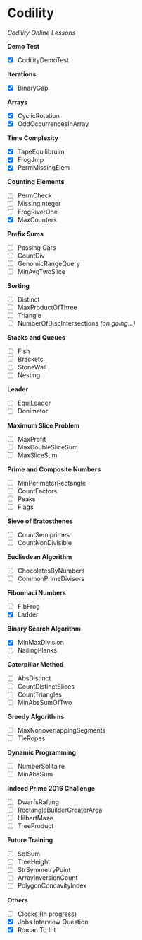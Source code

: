 # Codility
*Codility Online Lessons*

**Demo Test**
- [x] CodilityDemoTest 

**Iterations**
- [x] BinaryGap 

**Arrays**
- [x] CyclicRotation
- [x] OddOccurrencesInArray

**Time Complexity**
- [x] TapeEquilibruim
- [x] FrogJmp
- [x] PermMissingElem

**Counting Elements**
- [ ] PermCheck
- [ ] MissingInteger
- [ ] FrogRiverOne
- [x] MaxCounters

**Prefix Sums**
- [ ] Passing Cars
- [ ] CountDiv
- [ ] GenomicRangeQuery
- [ ] MinAvgTwoSlice

**Sorting**
- [ ] Distinct
- [ ] MaxProductOfThree
- [ ] Triangle
- [ ] NumberOfDiscIntersections *(on going...)*

**Stacks and Queues**
- [ ] Fish
- [ ] Brackets
- [ ] StoneWall
- [ ] Nesting

**Leader**
- [ ] EquiLeader
- [ ] Donimator

**Maximum Slice Problem**
- [ ] MaxProfit
- [ ] MaxDoubleSliceSum
- [ ] MaxSliceSum

**Prime and Composite Numbers**
- [ ] MinPerimeterRectangle
- [ ] CountFactors
- [ ] Peaks
- [ ] Flags

**Sieve of Eratosthenes**
- [ ] CountSemiprimes
- [ ] CountNonDivisible

**Eucliedean Algorithm**
- [ ] ChocolatesByNumbers
- [ ] CommonPrimeDivisors

**Fibonnaci Numbers**
- [ ] FibFrog
- [x] Ladder

**Binary Search Algorithm**
- [x] MinMaxDivision
- [ ] NailingPlanks

**Caterpillar Method**
- [ ] AbsDistinct
- [ ] CountDistinctSlices
- [ ] CountTriangles
- [ ] MinAbsSumOfTwo

**Greedy Algorithms**
- [ ] MaxNonoverlappingSegments
- [ ] TieRopes

**Dynamic Programming**
- [ ] NumberSolitaire
- [ ] MinAbsSum

**Indeed Prime 2016 Challenge**
- [ ] DwarfsRafting
- [ ] RectangleBuilderGreaterArea
- [ ] HilbertMaze
- [ ] TreeProduct

**Future Training**
- [ ] SqlSum
- [ ] TreeHeight
- [ ] StrSymmetryPoint
- [ ] ArrayInversionCount
- [ ] PolygonConcavityIndex

**Others**
- [ ] Clocks (In progress)
- [x] Jobs Interview Question
- [x] Roman To Int
